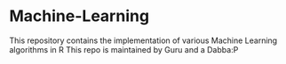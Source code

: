 # Machine-Learning

This repository contains the implementation of various Machine Learning algorithms in R
This repo is maintained by Guru and a Dabba:P
